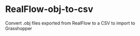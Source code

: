 RealFlow-obj-to-csv
===================

Convert .obj files exported from RealFlow to a CSV to import to Grasshopper
